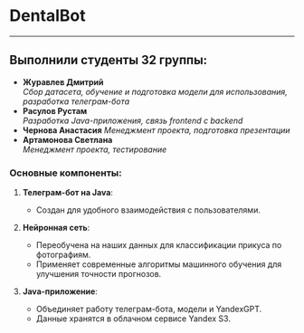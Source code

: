 # DentalBot

***

## Выполнили студенты 32 группы:

- **Журавлев Дмитрий**  
  *Сбор датасета, обучение и подготовка модели для использования, разработка телеграм-бота*
- **Расулов Рустам**  
  *Разработка Java-приложения, связь frontend с backend*
- **Чернова Анастасия** 
  *Менеджмент проекта, подготовка презентации*
- **Артамонова Светлана**  
  *Менеджмент проекта, тестирование*

### Основные компоненты:

1. **Телеграм-бот на Java**:
   - Создан для удобного взаимодействия с пользователями.

2. **Нейронная сеть**:
   - Переобучена на наших данных для классификации прикуса по фотографиям.
   - Применяет современные алгоритмы машинного обучения для улучшения точности прогнозов.

3. **Java-приложение**:
   - Объединяет работу телеграм-бота, модели и YandexGPT.
   - Данные хранятся в облачном сервисе Yandex S3.
